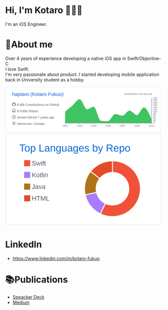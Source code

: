 # Hi, I'm Kotaro 👋👨‍💻
I'm an iOS Engineer.<br>

# 📝About me
Over 4 years of experience developing a native iOS app in Swift/Objective-C<br>
I love Swift.<br>
I'm very passionate about product.
I started developing mobile application back in University student as a hobby.

[![](https://raw.githubusercontent.com/haptaro/haptaro/main/profile-summary-card-output/github/0-profile-details.svg)](https://github.com/vn7n24fzkq/github-profile-summary-cards)
[![](https://raw.githubusercontent.com/haptaro/haptaro/main/profile-summary-card-output/github/1-repos-per-language.svg)](https://github.com/vn7n24fzkq/github-profile-summary-cards)

# LinkedIn
- https://www.linkedin.com/in/kotaro-fukuo

# 📚Publications
- [Speacker Deck](https://speakerdeck.com/kotaro)
- [Medium](https://medium.com/@haptaro)
